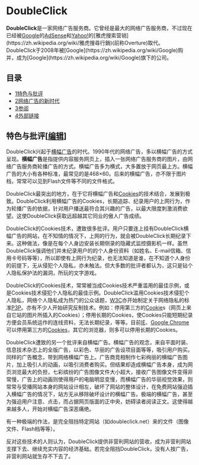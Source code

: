 # **DoubleClick**

**DoubleClick**是一家网络广告服务商。它曾经是最大的网络广告服务商，不过现在已经被[Google](https://zh.wikipedia.org/wiki/Google)的[AdSense](https://zh.wikipedia.org/wiki/Google_AdSense)和[Yahoo!](https://zh.wikipedia.org/wiki/Yahoo!)的[雅虎搜索营销](https://zh.wikipedia.org/wiki/雅虎搜尋行銷)(前称Overture)取代。DoubleClick于2008年被[Google](https://zh.wikipedia.org/wiki/Google)购并，成为[Google](https://zh.wikipedia.org/wiki/Google)旗下的公司。

## 目录



- [1特色与批评](https://zh.wikipedia.org/wiki/DoubleClick#特色與批評)
- [2网络广告的新时代](https://zh.wikipedia.org/wiki/DoubleClick#網路廣告的新時代)
- [3参阅](https://zh.wikipedia.org/wiki/DoubleClick#參閱)
- [4外部链接](https://zh.wikipedia.org/wiki/DoubleClick#外部連結)

## 特色与批评[[编辑](https://zh.wikipedia.org/w/index.php?title=DoubleClick&action=edit&section=1)]

DoubleClick兴起于[横幅广告](https://zh.wikipedia.org/w/index.php?title=橫幅廣告&action=edit&redlink=1)的时代。1990年代的网络广告，多以横幅广告的方式呈现。**横幅广告**是指提供内容服务网页上，插入一张网络广告服务商的图片，由网络广告服务商轮播广告的方式。横幅广告多为横式，大多置放于网页最上方。横幅广告的大小有各种标准，最常见的是468×60。后来的横幅广告，亦不限于图片档，常常可以见到Flash文件等不同的文件格式。

DoubleClick最突出的地方，在于它将横幅广告和[Cookies](https://zh.wikipedia.org/wiki/Cookie)的技术结合，发展到极致。DoubleClick利用横幅广告的Cookies，长期追踪、纪录用户的上网行为，作为轮播广告的依据，针对用户播送最符合其兴趣的广告，以最大限度刺激消费欲望。这使DoubleClick获取远超越其它同业的傲人广告成绩。

DoubleClick的Cookies技术，遭致很多批评。用户只要连上挂有DoubleClick横幅广告的网站，在不知情的情况下，上网的行为，就会被DoubleClick长期纪录下来。这种做法，像是在每个人身边安装长期侧录的隐藏式监控摄影机一样。虽然DoubleClick强调他们并未纪录用户的的个人身份资料（如姓名、E-mail信箱、信用卡号码等等），所以即使有上网行为纪录，也无法知道是谁，在不知道个人身份的前提下，无从侵犯个人隐私，亦未触法。但大多数的批评者都认为，这只是钻个人隐私保护法的漏洞，所玩的文字游戏。

DoubleClick的Cookies技术，常常被当成Cookies技术严重滥用的最佳示例，或是Cookies技术侵犯个人隐私的最佳示例。DoubleClick滥用Cookies技术侵犯个人隐私，网络个人隐私成为热门的公众话题，[W3C](https://zh.wikipedia.org/wiki/W3C)亦开始制定关于网络隐私的标准[P3P](https://zh.wikipedia.org/wiki/P3P)。亦有不少人开始研究反制技术。例如：停用第三方的[Cookie](https://zh.wikipedia.org/wiki/Cookie)s（网页上来自它站的图片所插入的Cookies）；停用长期的Cookies，使Cookies只能短期纪录方便会员系统运作的连线资料，无法长期纪录，等等。目前[IE](https://zh.wikipedia.org/wiki/Internet_Explorer)、[Google Chrome](https://zh.wikipedia.org/wiki/Google_Chrome)可以停用第三方的[Cookies](https://zh.wikipedia.org/wiki/Cookie)，其它的浏览器，则多可以停用长期的Cookies。

DoubleClick遭致的另一个批评来自横幅广告。横幅广告的观念，来自平面时装、信息技术杂志上的全版广告，以彩色、华丽的广告设项目面等等，吸引用户购买。同样的广告概念，带到网络横幅广告上。广告商竞相制作七彩绚丽的横幅广告图片，加上吸引人的动画，以吸引消费者购买。但结果却造成横幅广告本身，成为网页浏览最大的负担，七彩缤纷的广告图像文件大小超大，接收广告图像文件变得非常慢，广告上的动画则使得用户的电脑明显变慢，而横幅广告的华丽视觉效果，则常常与受播网站本身的网站设计相左，破坏了网站的整体设计，在免费网站强迫插入横幅广告的情况下，站方无从移除破坏设计的横幅广告。极端的横幅广告，甚至为强迫用户注意、点击，而占据网页版面的正中央，妨碍读者阅读正文。这使得越来越多人，开始对横幅广告深恶痛绝。

有一种极端的作法，是完全阻挡特定网站（如doubleclick.net）来的文件（图像文件、Flash档等等）。

反对这些技术的人则认为，DoubleClick提供非营利网站的营收，成为非营利网站支撑下去、继续充实内容的经济基础。若完全阻挡DoubleClick，没有人按广告，非营利网站就生存不下去了。